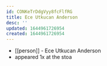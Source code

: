 ```yaml
---
id: CONKeTrDdgVyy8fcFlfRG
title: Ece Utkucan Anderson
desc: ''
updated: 1644961726954
created: 1644961726954
---
```



- [[person]] - Ece Utkucan Anderson
- appeared 1x at the stoa
